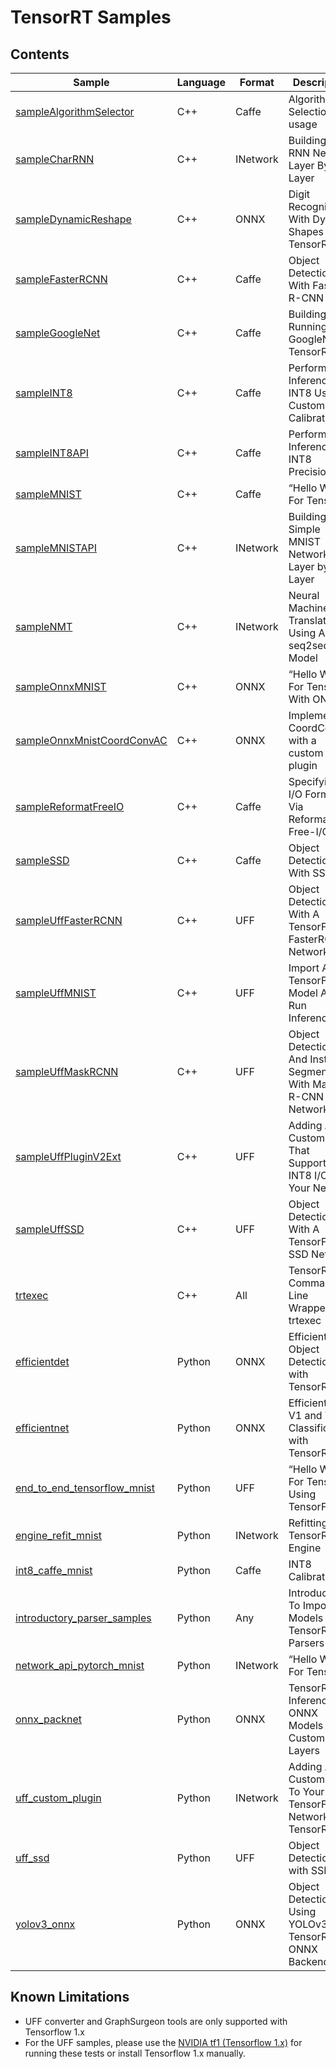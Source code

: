 # TensorRT Samples

## Contents

| Sample | Language | Format | Description |
|---|---|---|---|
| [sampleAlgorithmSelector](sampleAlgorithmSelector) | C++ | Caffe | Algorithm Selection API usage |
| [sampleCharRNN](sampleCharRNN) | C++ | INetwork | Building An RNN Network Layer By Layer |
| [sampleDynamicReshape](sampleDynamicReshape) | C++ | ONNX | Digit Recognition With Dynamic Shapes In TensorRT |
| [sampleFasterRCNN](sampleFasterRCNN) | C++ | Caffe | Object Detection With Faster R-CNN |
| [sampleGoogleNet](sampleGoogleNet) | C++ | Caffe | Building And Running GoogleNet In TensorRT |
| [sampleINT8](sampleINT8) | C++ | Caffe | Performing Inference In INT8 Using Custom Calibration |
| [sampleINT8API](sampleINT8API) | C++ | Caffe | Performing Inference In INT8 Precision |
| [sampleMNIST](sampleMNIST) | C++ | Caffe | “Hello World” For TensorRT |
| [sampleMNISTAPI](sampleMNISTAPI) | C++ | INetwork | Building a Simple MNIST Network Layer by Layer |
| [sampleNMT](sampleNMT) | C++ | INetwork | Neural Machine Translation Using A seq2seq Model |
| [sampleOnnxMNIST](sampleOnnxMNIST) | C++ | ONNX | “Hello World” For TensorRT With ONNX |
| [sampleOnnxMnistCoordConvAC](sampleOnnxMnistCoordConvAC) | C++ | ONNX | Implementing CoordConv with a custom plugin |
| [sampleReformatFreeIO](sampleReformatFreeIO) | C++ | Caffe | Specifying I/O Formats Via Reformat-Free-I/O API |
| [sampleSSD](sampleSSD) | C++ | Caffe | Object Detection With SSD |
| [sampleUffFasterRCNN](sampleUffFasterRCNN) | C++ | UFF | Object Detection With A TensorFlow FasterRCNN Network |
| [sampleUffMNIST](sampleUffMNIST) | C++ | UFF | Import A TensorFlow Model And Run Inference |
| [sampleUffMaskRCNN](sampleUffMaskRCNN) | C++ | UFF | Object Detection And Instance Segmentation With MasK R-CNN Network |
| [sampleUffPluginV2Ext](sampleUffPluginV2Ext) | C++ | UFF | Adding A Custom Layer That Supports INT8 I/O To Your Network |
| [sampleUffSSD](sampleUffSSD) | C++ | UFF | Object Detection With A TensorFlow SSD Network |
| [trtexec](trtexec) | C++ | All | TensorRT Command-Line Wrapper: trtexec |
| [efficientdet](python/efficientdet) | Python | ONNX | EfficientDet Object Detection with TensorRT |
| [efficientnet](python/efficientnet) | Python | ONNX | EfficientNet V1 and V2 Classification with TensorRT |
| [end_to_end_tensorflow_mnist](python/end_to_end_tensorflow_mnist) | Python | UFF | “Hello World” For TensorRT Using TensorFlow |
| [engine_refit_mnist](python/engine_refit_mnist) | Python | INetwork | Refitting A TensorRT Engine |
| [int8_caffe_mnist](python/int8_caffe_mnist) | Python | Caffe | INT8 Calibration |
| [introductory_parser_samples](python/introductory_parser_samples) | Python | Any | Introduction To Importing Models Using TensorRT Parsers |
| [network_api_pytorch_mnist](python/network_api_pytorch_mnist) | Python | INetwork | “Hello World” For TensorRT |
| [onnx_packnet](python/onnx_packnet) | Python | ONNX | TensorRT Inference Of ONNX Models With Custom Layers |
| [uff_custom_plugin](python/uff_custom_plugin) | Python | INetwork | Adding A Custom Layer To Your TensorFlow Network In TensorRT |
| [uff_ssd](python/uff_ssd) | Python | UFF | Object Detection with SSD |
| [yolov3_onnx](python/yolov3_onnx) | Python | ONNX | Object Detection Using YOLOv3 With TensorRT ONNX Backend |


## Known Limitations

  - UFF converter and GraphSurgeon tools are only supported with Tensorflow 1.x
  - For the UFF samples, please use the [NVIDIA tf1 (Tensorflow 1.x)](https://docs.nvidia.com/deeplearning/frameworks/tensorflow-release-notes/running.html#running) for running these tests or install Tensorflow 1.x manually.
